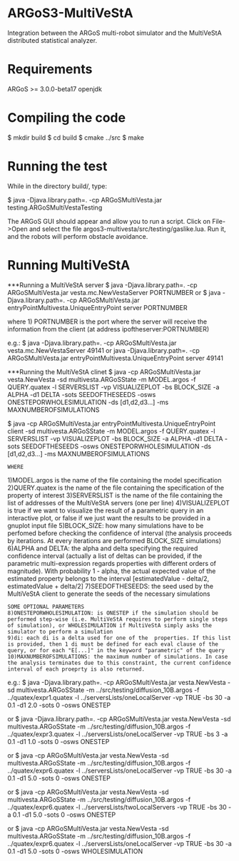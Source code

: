 ARGoS3-MultiVeStA
=================

Integration between the ARGoS multi-robot simulator and the MultiVeStA distributed statistical analyzer.

Requirements
============

ARGoS >= 3.0.0-beta17
openjdk

Compiling the code
==================

$ mkdir build
$ cd build
$ cmake ../src
$ make

Running the test
================

While in the directory build/, type:

$ java -Djava.library.path=. -cp ARGoSMultiVesta.jar testing.ARGoSMultiVestaTesting

The ARGoS GUI should appear and allow you to run a script. Click on File->Open
and select the file argos3-multivesta/src/testing/gaslike.lua. Run it, and the robots
will perform obstacle avoidance.

Running MultiVeStA
==================

***Running a MultiVeStA server
$ java -Djava.library.path=. -cp ARGoSMultiVesta.jar vesta.mc.NewVestaServer PORTNUMBER
or
$ java -Djava.library.path=. -cp ARGoSMultiVesta.jar entryPointMultivesta.UniqueEntryPoint server PORTNUMBER

where 	1) PORTNUMBER is the port where the server will receive the information from the client (at address ipoftheserver:PORTNUMBER)

e.g.:
$ java -Djava.library.path=. -cp ARGoSMultiVesta.jar vesta.mc.NewVestaServer 49141
or
java -Djava.library.path=. -cp ARGoSMultiVesta.jar entryPointMultivesta.UniqueEntryPoint server 49141


***Running the MultiVeStA clinet
$ java  -cp ARGoSMultiVesta.jar vesta.NewVesta -sd multivesta.ARGoSState -m MODEL.argos -f QUERY.quatex -l SERVERSLIST -vp VISUALIZEPLOT -bs BLOCK_SIZE -a ALPHA -d1 DELTA -sots SEEDOFTHESEEDS -osws ONESTEPORWHOLESIMULATION -ds [d1,d2,d3...] -ms MAXNUMBEROFSIMULATIONS

$ java  -cp ARGoSMultiVesta.jar entryPointMultivesta.UniqueEntryPoint client -sd multivesta.ARGoSState -m MODEL.argos -f QUERY.quatex -l SERVERSLIST -vp VISUALIZEPLOT -bs BLOCK_SIZE -a ALPHA -d1 DELTA -sots SEEDOFTHESEEDS -osws ONESTEPORWHOLESIMULATION -ds [d1,d2,d3...] -ms MAXNUMBEROFSIMULATIONS

	WHERE
  1)MODEL.argos is the name of the file containing the model specification
	2)QUERY.quatex is the name of the file containing the specification of the property of interest
	3)SERVERSLIST is the name of the file containing the list of addresses of the MultiVeStA servers (one per line)
	4)VISUALIZEPLOT is true if we want to visualize the result of a parametric query in an interactive plot, or false if we just want the results to be provided in a gnuplot input file
	5)BLOCK_SIZE: how many simulations have to be perfomed before checking the confidence of interval (the analysis proceeds by iterations. At every iterations are performed BLOCK_SIZE simulations)
	6)ALPHA and DELTA: the alpha and delta specifying the required confidence interval (actually a list of deltas can be provided, if the parametric multi-expression regards properties with different orders of magnitude). With probability 1 - alpha, the actual expected value of the estimated property belongs to the interval [estimatedValue - delta/2, estimatedValue + delta/2]
	7)SEEDOFTHESEEDS: the seed used by the MultiVeStA client to generate the seeds of the necessary simulations

	SOME OPTIONAL PARAMETERS
	8)ONESTEPORWHOLESIMULATION: is ONESTEP if the simulation should be performed step-wise (i.e. MultiVeStA requires to perform single steps of simulation), or WHOLESIMULATION if MultiVeStA simply asks the simulator to perform a simulation
	9)di: each di is a delta used for one of the  properties. If this list is provided, then 1 di must be defined for each eval clause of the query, or for each "E[...]" in the keyword "parametric" of the query
	10)MAXNUMBEROFSIMULATIONS: the maximum number of simulations. In case the analysis terminates due to this constraint, the current confidence interval of each proeprty is also returned.

e.g.:
$ java -Djava.library.path=. -cp ARGoSMultiVesta.jar vesta.NewVesta -sd multivesta.ARGoSState -m ../src/testing/diffusion_10B.argos -f ../quatex/expr1.quatex  -l ../serversLists/oneLocalServer -vp TRUE -bs 30 -a 0.1 -d1 2.0 -sots 0 -osws ONESTEP

or
$ java -Djava.library.path=. -cp ARGoSMultiVesta.jar vesta.NewVesta -sd multivesta.ARGoSState -m ../src/testing/diffusion_10B.argos -f ../quatex/expr3.quatex  -l ../serversLists/oneLocalServer -vp TRUE -bs 3 -a 0.1 -d1 1.0 -sots 0 -osws ONESTEP  

or
$ java -cp ARGoSMultiVesta.jar vesta.NewVesta -sd multivesta.ARGoSState -m ../src/testing/diffusion_10B.argos -f ../quatex/expr6.quatex  -l ../serversLists/oneLocalServer -vp TRUE -bs 30 -a 0.1 -d1 5.0 -sots 0 -osws ONESTEP

or
$ java -cp ARGoSMultiVesta.jar vesta.NewVesta -sd multivesta.ARGoSState -m ../src/testing/diffusion_10B.argos -f ../quatex/expr6.quatex  -l ../serversLists/twoLocalServers -vp TRUE -bs 30 -a 0.1 -d1 5.0 -sots 0 -osws ONESTEP

or
$ java -cp ARGoSMultiVesta.jar vesta.NewVesta -sd multivesta.ARGoSState -m ../src/testing/diffusion_10B.argos -f ../quatex/expr6.quatex  -l ../serversLists/oneLocalServer -vp TRUE -bs 30 -a 0.1 -d1 5.0 -sots 0 -osws WHOLESIMULATION